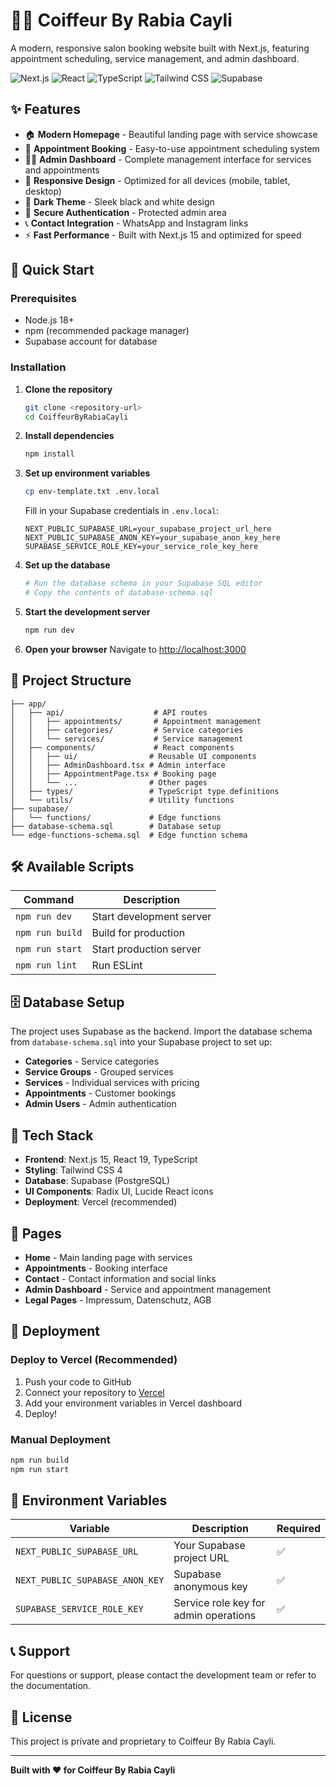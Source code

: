 # 💇‍♀️ Coiffeur By Rabia Cayli

A modern, responsive salon booking website built with Next.js, featuring appointment scheduling, service management, and admin dashboard.

![Next.js](https://img.shields.io/badge/Next.js-15.5.3-black?style=flat-square&logo=next.js)
![React](https://img.shields.io/badge/React-19.1.0-blue?style=flat-square&logo=react)
![TypeScript](https://img.shields.io/badge/TypeScript-5.0-blue?style=flat-square&logo=typescript)
![Tailwind CSS](https://img.shields.io/badge/Tailwind_CSS-4.1.13-38B2AC?style=flat-square&logo=tailwind-css)
![Supabase](https://img.shields.io/badge/Supabase-2.57.4-green?style=flat-square&logo=supabase)

## ✨ Features

- 🏠 **Modern Homepage** - Beautiful landing page with service showcase
- 📅 **Appointment Booking** - Easy-to-use appointment scheduling system
- 👨‍💼 **Admin Dashboard** - Complete management interface for services and appointments
- 📱 **Responsive Design** - Optimized for all devices (mobile, tablet, desktop)
- 🎨 **Dark Theme** - Sleek black and white design
- 🔐 **Secure Authentication** - Protected admin area
- 📞 **Contact Integration** - WhatsApp and Instagram links
- ⚡ **Fast Performance** - Built with Next.js 15 and optimized for speed

## 🚀 Quick Start

### Prerequisites

- Node.js 18+ 
- npm (recommended package manager)
- Supabase account for database

### Installation

1. **Clone the repository**
   ```bash
   git clone <repository-url>
   cd CoiffeurByRabiaCayli
   ```

2. **Install dependencies**
   ```bash
   npm install
   ```

3. **Set up environment variables**
   ```bash
   cp env-template.txt .env.local
   ```
   
   Fill in your Supabase credentials in `.env.local`:
   ```env
   NEXT_PUBLIC_SUPABASE_URL=your_supabase_project_url_here
   NEXT_PUBLIC_SUPABASE_ANON_KEY=your_supabase_anon_key_here
   SUPABASE_SERVICE_ROLE_KEY=your_service_role_key_here
   ```

4. **Set up the database**
   ```bash
   # Run the database schema in your Supabase SQL editor
   # Copy the contents of database-schema.sql
   ```

5. **Start the development server**
   ```bash
   npm run dev
   ```

6. **Open your browser**
   Navigate to [http://localhost:3000](http://localhost:3000)

## 📁 Project Structure

```
├── app/
│   ├── api/                    # API routes
│   │   ├── appointments/       # Appointment management
│   │   ├── categories/         # Service categories
│   │   └── services/           # Service management
│   ├── components/             # React components
│   │   ├── ui/                # Reusable UI components
│   │   ├── AdminDashboard.tsx # Admin interface
│   │   ├── AppointmentPage.tsx # Booking page
│   │   └── ...                # Other pages
│   ├── types/                 # TypeScript type definitions
│   └── utils/                 # Utility functions
├── supabase/
│   └── functions/             # Edge functions
├── database-schema.sql        # Database setup
└── edge-functions-schema.sql  # Edge function schema
```

## 🛠️ Available Scripts

| Command | Description |
|---------|-------------|
| `npm run dev` | Start development server |
| `npm run build` | Build for production |
| `npm run start` | Start production server |
| `npm run lint` | Run ESLint |

## 🗄️ Database Setup

The project uses Supabase as the backend. Import the database schema from `database-schema.sql` into your Supabase project to set up:

- **Categories** - Service categories
- **Service Groups** - Grouped services
- **Services** - Individual services with pricing
- **Appointments** - Customer bookings
- **Admin Users** - Admin authentication

## 🔧 Tech Stack

- **Frontend**: Next.js 15, React 19, TypeScript
- **Styling**: Tailwind CSS 4
- **Database**: Supabase (PostgreSQL)
- **UI Components**: Radix UI, Lucide React icons
- **Deployment**: Vercel (recommended)

## 📱 Pages

- **Home** - Main landing page with services
- **Appointments** - Booking interface
- **Contact** - Contact information and social links
- **Admin Dashboard** - Service and appointment management
- **Legal Pages** - Impressum, Datenschutz, AGB

## 🚀 Deployment

### Deploy to Vercel (Recommended)

1. Push your code to GitHub
2. Connect your repository to [Vercel](https://vercel.com)
3. Add your environment variables in Vercel dashboard
4. Deploy!

### Manual Deployment

```bash
npm run build
npm run start
```

## 🔐 Environment Variables

| Variable | Description | Required |
|----------|-------------|----------|
| `NEXT_PUBLIC_SUPABASE_URL` | Your Supabase project URL | ✅ |
| `NEXT_PUBLIC_SUPABASE_ANON_KEY` | Supabase anonymous key | ✅ |
| `SUPABASE_SERVICE_ROLE_KEY` | Service role key for admin operations | ✅ |

## 📞 Support

For questions or support, please contact the development team or refer to the documentation.

## 📄 License

This project is private and proprietary to Coiffeur By Rabia Cayli.

---

**Built with ❤️ for Coiffeur By Rabia Cayli**

